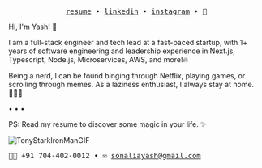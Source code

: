 <p align="center">
  <samp>
    <a href="https://docs.google.com/document/d/1tlF579BJ-1orBawwig7kHkgoyvqzgvFix_B0W1duP8Q/edit?usp=sharing">resume</a> •
    <a href="https://www.linkedin.com/in/yash-sonalia">linkedin</a> •
    <a href="https://instagram.com/sonaliayash">instagram</a> •
<!--     <a href="https://stackoverflow.com/users/14563463/yash-sonalia">stackoverflow</a> • -->
    <a href="https://linktr.ee/sonaliayash">🌲</a>
  </samp>
</p>


Hi, I'm Yash! 👋

I am a full-stack engineer and tech lead at a fast-paced startup, with 1+ years of software engineering and leadership experience in Next.js, Typescript, Node.js, Microservices, AWS, and more!🔥


Being a nerd, I can be found binging through Netflix, playing games, or scrolling through memes. As a laziness enthusiast, I always stay at home.💆🏼‍♂️


• • •


PS: Read my resume to discover some magic in your life. ✨

![TonyStarkIronManGIF](https://github.com/mr-sonalia/mr-sonalia/assets/53109900/f5084a9c-ee4d-4021-8d75-6d1e468803a4)


<samp>🤙🏼 +91 704-402-0012 • ✉️ sonaliayash@gmail.com</samp>


